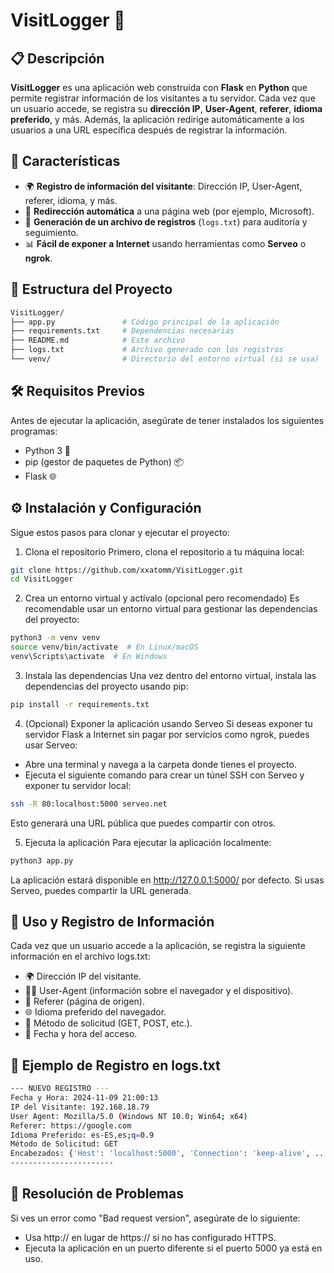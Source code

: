 # VisitLogger 📝

## 📋 Descripción
**VisitLogger** es una aplicación web construida con **Flask** en **Python** que permite registrar información de los visitantes a tu servidor. Cada vez que un usuario accede, se registra su **dirección IP**, **User-Agent**, **referer**, **idioma preferido**, y más. Además, la aplicación redirige automáticamente a los usuarios a una URL específica después de registrar la información.

## 🚀 Características
- 🌍 **Registro de información del visitante**: Dirección IP, User-Agent, referer, idioma, y más.
- 🔗 **Redirección automática** a una página web (por ejemplo, Microsoft).
- 📑 **Generación de un archivo de registros** (`logs.txt`) para auditoría y seguimiento.
- 📊 **Fácil de exponer a Internet** usando herramientas como **Serveo** o **ngrok**.

## 📂 Estructura del Proyecto

```bash
VisitLogger/
├── app.py               # Código principal de la aplicación
├── requirements.txt     # Dependencias necesarias
├── README.md            # Este archivo
├── logs.txt             # Archivo generado con los registros
└── venv/                # Directorio del entorno virtual (si se usa)
```

## 🛠️ Requisitos Previos
Antes de ejecutar la aplicación, asegúrate de tener instalados los siguientes programas:

- Python 3 🐍
- pip (gestor de paquetes de Python) 📦
- Flask 🌐

## ⚙️ Instalación y Configuración
Sigue estos pasos para clonar y ejecutar el proyecto:

1. Clona el repositorio
Primero, clona el repositorio a tu máquina local:
```bash
git clone https://github.com/xxatomm/VisitLogger.git
cd VisitLogger
```

2. Crea un entorno virtual y actívalo (opcional pero recomendado)
Es recomendable usar un entorno virtual para gestionar las dependencias del proyecto:
```bash
python3 -m venv venv
source venv/bin/activate  # En Linux/macOS
venv\Scripts\activate  # En Windows
```

3. Instala las dependencias
Una vez dentro del entorno virtual, instala las dependencias del proyecto usando pip:
```bash
pip install -r requirements.txt
```
4. (Opcional) Exponer la aplicación usando Serveo
Si deseas exponer tu servidor Flask a Internet sin pagar por servicios como ngrok, puedes usar Serveo:

- Abre una terminal y navega a la carpeta donde tienes el proyecto.
- Ejecuta el siguiente comando para crear un túnel SSH con Serveo y exponer tu servidor local:

```bash
ssh -R 80:localhost:5000 serveo.net
```
Esto generará una URL pública que puedes compartir con otros.

5. Ejecuta la aplicación
Para ejecutar la aplicación localmente:
```bash
python3 app.py
```
La aplicación estará disponible en http://127.0.0.1:5000/ por defecto. Si usas Serveo, puedes compartir la URL generada.

## 📜 Uso y Registro de Información

Cada vez que un usuario accede a la aplicación, se registra la siguiente información en el archivo logs.txt:
- 🌍 Dirección IP del visitante.
- 🕵️‍♂️ User-Agent (información sobre el navegador y el dispositivo).
- 🔗 Referer (página de origen).
- 🌐 Idioma preferido del navegador.
- 📝 Método de solicitud (GET, POST, etc.).
- 📅 Fecha y hora del acceso.

## 📄 Ejemplo de Registro en logs.txt
```bash
--- NUEVO REGISTRO ---
Fecha y Hora: 2024-11-09 21:00:13
IP del Visitante: 192.168.18.79
User Agent: Mozilla/5.0 (Windows NT 10.0; Win64; x64)
Referer: https://google.com
Idioma Preferido: es-ES,es;q=0.9
Método de Solicitud: GET
Encabezados: {'Host': 'localhost:5000', 'Connection': 'keep-alive', ...}
-----------------------
```

## 🔧 Resolución de Problemas
Si ves un error como "Bad request version", asegúrate de lo siguiente:

- Usa http:// en lugar de https:// si no has configurado HTTPS.
- Ejecuta la aplicación en un puerto diferente si el puerto 5000 ya está en uso.
